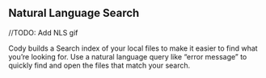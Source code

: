 ## Natural Language Search

//TODO: Add NLS gif

Cody builds a Search index of your local files to make it easier to find what you’re looking for. Use a natural language query like “error message” to quickly find and open the files that match your search.
